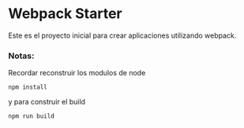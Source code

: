 # Webpack Starter
Este es el proyecto inicial para crear aplicaciones utilizando webpack.

### Notas:
Recordar reconstruir los modulos de node
```
npm install
```
y para construir el build 
```
npm run build
```

